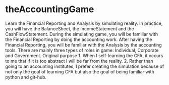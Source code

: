 # theAccountingGame
Learn the Financial Reporting and Analysis by simulating reality.  In practice, you will have the BalanceSheet, the IncomeStatement and the CashFlowStatement.  During the simulating game, you will be familiar with the Financial Reporting by doing the accounting work.   After having the Financial Reporting, you will be familiar with the Analysis by the accounting tools.  There are mainly three types of roles in game: Individual, Corporate and Government.  Original purpose  1.  When I self-learning the CFA, it occurs to me that if it is too abstract I will be far from the reality. 2.  Rather than going to an accounting institutes, I prefer creating the simulation because of not only the goal of learning CFA but also the goal of being familiar with python and git-hub.
